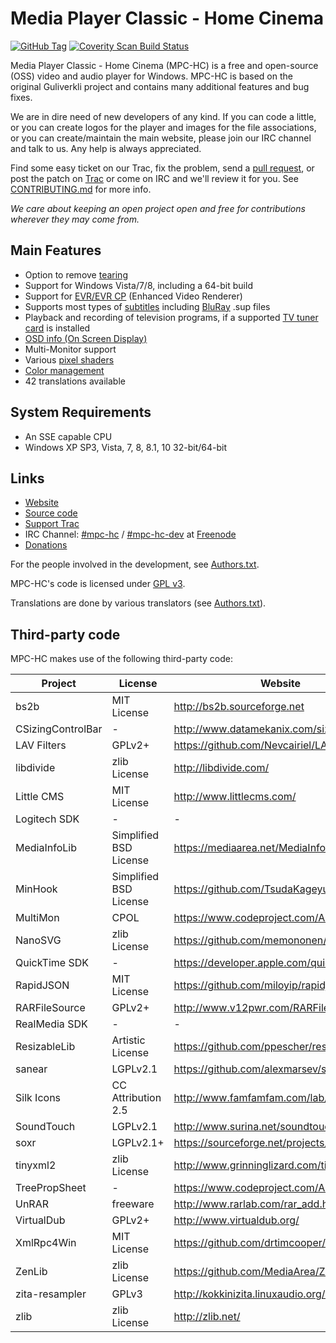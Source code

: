 # Media Player Classic - Home Cinema

[![GitHub Tag](https://img.shields.io/github/tag/mpc-hc/mpc-hc.svg?label=version)](https://github.com/mpc-hc/mpc-hc)
[![Coverity Scan Build Status](https://img.shields.io/coverity/scan/259.svg)](https://scan.coverity.com/projects/259)


Media Player Classic - Home Cinema (MPC-HC) is a free and open-source (OSS) video
and audio player for Windows. MPC-HC is based on the original Guliverkli project
and contains many additional features and bug fixes.

We are in dire need of new developers of any kind. If you can code a little, or you can create
logos for the player and images for the file associations, or you can create/maintain the main
website, please join our IRC channel and talk to us. Any help is always appreciated.

Find some easy ticket on our Trac, fix the problem, send a [pull request](https://github.com/mpc-hc/mpc-hc/pulls),
or post the patch on [Trac](https://trac.mpc-hc.org/) or come on IRC and we'll review it for you.
See [CONTRIBUTING.md](/CONTRIBUTING.md) for more info.

*We care about keeping an open project open and free for contributions wherever they may come from.*


## Main Features

* Option to remove [tearing](https://en.wikipedia.org/wiki/Screen_tearing)
* Support for Windows Vista/7/8, including a 64-bit build
* Support for [EVR/EVR CP](https://en.wikipedia.org/wiki/Media_Foundation#Enhanced_Video_Renderer) (Enhanced Video Renderer)
* Supports most types of [subtitles](https://en.wikipedia.org/wiki/Subtitle_%28captioning%29#Subtitle_formats)
  including [BluRay](https://en.wikipedia.org/wiki/Blu-ray_Disc) .sup files
* Playback and recording of television programs, if a supported
  [TV tuner card](https://en.wikipedia.org/wiki/TV_tuner_card) is installed
* [OSD info (On Screen Display)](https://en.wikipedia.org/wiki/On-screen_display)
* Multi-Monitor support
* Various [pixel shaders](https://en.wikipedia.org/wiki/Shader#Pixel_shaders)
* [Color management](https://en.wikipedia.org/wiki/Color_management)
* 42 translations available


## System Requirements

* An SSE capable CPU
* Windows XP SP3, Vista, 7, 8, 8.1, 10 32-bit/64-bit


## Links

* [Website](https://mpc-hc.org/)
* [Source code](https://github.com/mpc-hc)
* [Support Trac](https://trac.mpc-hc.org/)
* IRC Channel: [#mpc-hc](https://webchat.freenode.net/?randomnick=1&channels=mpc-hc&prompt=1&uio=d4)
  / [#mpc-hc-dev](https://webchat.freenode.net/?randomnick=1&channels=mpc-hc-dev&prompt=1&uio=d4) at [Freenode](https://freenode.net/)
* [Donations](https://mpc-hc.org/donate/)


For the people involved in the development, see [Authors.txt](/docs/Authors.txt).

MPC-HC's code is licensed under [GPL v3](/COPYING.txt).

Translations are done by various translators (see [Authors.txt](/docs/Authors.txt)).


## Third-party code

MPC-HC makes use of the following third-party code:

| Project           | License                   | Website           |
| ----------------- | ------------------------- | ----------------- |
| bs2b              | MIT License               | <http://bs2b.sourceforge.net> |
| CSizingControlBar | -                         | <http://www.datamekanix.com/sizecbar/> |
| LAV Filters       | GPLv2+                    | <https://github.com/Nevcairiel/LAVFilters> |
| libdivide         | zlib License              | <http://libdivide.com/> |
| Little CMS        | MIT License               | <http://www.littlecms.com/> |
| Logitech SDK      | -                         | - |
| MediaInfoLib      | Simplified BSD License    | <https://mediaarea.net/MediaInfo> |
| MinHook           | Simplified BSD License    | <https://github.com/TsudaKageyu/minhook> |
| MultiMon          | CPOL                      | <https://www.codeproject.com/Articles/3690/> |
| NanoSVG           | zlib License              | <https://github.com/memononen/nanosvg> |
| QuickTime SDK     | -                         | <https://developer.apple.com/quicktime/> |
| RapidJSON         | MIT License               | <https://github.com/miloyip/rapidjson> |
| RARFileSource     | GPLv2+                    | <http://www.v12pwr.com/RARFileSource/> |
| RealMedia SDK     | -                         | - |
| ResizableLib      | Artistic License          | <https://github.com/ppescher/resizablelib> |
| sanear            | LGPLv2.1                  | <https://github.com/alexmarsev/sanear> |
| Silk Icons        | CC Attribution 2.5        | <http://www.famfamfam.com/lab/icons/silk/> |
| SoundTouch        | LGPLv2.1                  | <http://www.surina.net/soundtouch/> |
| soxr              | LGPLv2.1+                 | <https://sourceforge.net/projects/soxr/> |
| tinyxml2          | zlib License              | <http://www.grinninglizard.com/tinyxml2/> |
| TreePropSheet     | -                         | <https://www.codeproject.com/Articles/3709/> |
| UnRAR             | freeware                  | <http://www.rarlab.com/rar_add.htm> |
| VirtualDub        | GPLv2+                    | <http://www.virtualdub.org/> |
| XmlRpc4Win        | MIT License               | <https://github.com/drtimcooper/XmlRpc4Win> |
| ZenLib            | zlib License              | <https://github.com/MediaArea/ZenLib> |
| zita-resampler    | GPLv3                     | <http://kokkinizita.linuxaudio.org/linuxaudio/> |
| zlib              | zlib License              | <http://zlib.net/> |
